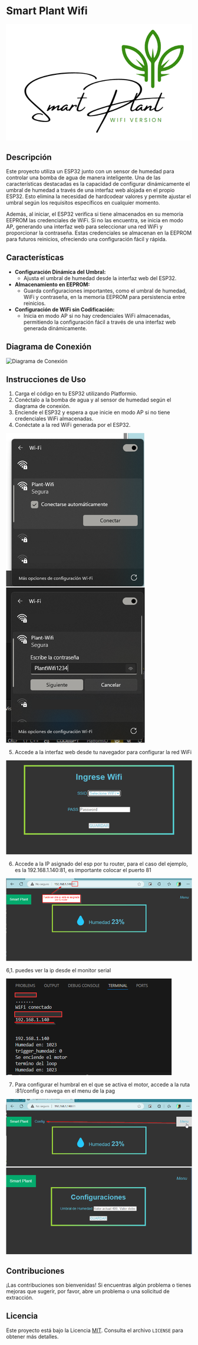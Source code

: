 # Smart Plant Wifi

![Logo del Proyecto](media/logo.png)

## Descripción

Este proyecto utiliza un ESP32 junto con un sensor de humedad para controlar una bomba de agua de manera inteligente. Una de las características destacadas es la capacidad de configurar dinámicamente el umbral de humedad a través de una interfaz web alojada en el propio ESP32. Esto elimina la necesidad de hardcodear valores y permite ajustar el umbral según los requisitos específicos en cualquier momento.

Además, al iniciar, el ESP32 verifica si tiene almacenados en su memoria EEPROM las credenciales de WiFi. Si no las encuentra, se inicia en modo AP, generando una interfaz web para seleccionar una red WiFi y proporcionar la contraseña. Estas credenciales se almacenan en la EEPROM para futuros reinicios, ofreciendo una configuración fácil y rápida.

## Características

- **Configuración Dinámica del Umbral:**
  - Ajusta el umbral de humedad desde la interfaz web del ESP32.
- **Almacenamiento en EEPROM:**
  - Guarda configuraciones importantes, como el umbral de humedad, WiFi y contraseña, en la memoria EEPROM para persistencia entre reinicios.
- **Configuración de WiFi sin Codificación:**
  - Inicia en modo AP si no hay credenciales WiFi almacenadas, permitiendo la configuración fácil a través de una interfaz web generada dinámicamente.

## Diagrama de Conexión

![Diagrama de Conexión](url_del_diagrama)

## Instrucciones de Uso

1. Carga el código en tu ESP32 utilizando Platformio.
2. Conéctalo a la bomba de agua y al sensor de humedad según el diagrama de conexión.
3. Enciende el ESP32 y espera a que inicie en modo AP si no tiene credenciales WiFi almacenadas.
4. Conéctate a la red WiFi generada por el ESP32.

![Seleccionar wifi](media/wifi%20connect.png)
![Password wifi](media/wifi%20password.png)

5. Accede a la interfaz web desde tu navegador para configurar la red WiFi 

![Interfaz Web - Configuración de WiFi](media/scan.png)

6. Accede a la IP asignado del esp por tu router, para el caso del ejemplo, es la 192.168.1.140:81, es importante colocar el puerto 81

![Pag Inicio](media/pag%20principal.png)

  6,1. puedes ver la ip desde el monitor serial
  
  ![monitor serial](media/ip%20monitor%20serial.png)

7. Para configurar el humbral en el que se activa el motor, accede a la ruta <ip>:81/config o navega en el menu de la pag

![menu config](media/menu%20config.png)
![Interfaz Web - Ajuste de Umbral](media/config.png)

## Contribuciones

¡Las contribuciones son bienvenidas! Si encuentras algún problema o tienes mejoras que sugerir, por favor, abre un problema o una solicitud de extracción.

## Licencia

Este proyecto está bajo la Licencia [MIT](url_de_licencia). Consulta el archivo `LICENSE` para obtener más detalles.